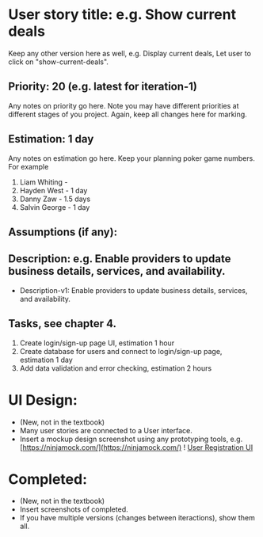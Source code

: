 # User story title: e.g. Show current deals

Keep any other version here as well, e.g. Display current deals, Let user to click on "show-current-deals".

## Priority: 20 (e.g. latest for iteration-1)
Any notes on priority go here. 
Note you may have different priorities at different stages of you project.
Again, keep all changes here for marking.

## Estimation: 1 day
Any notes on estimation go here. Keep your planning poker game numbers. For example
1. Liam Whiting - 
2. Hayden West - 1 day
3. Danny Zaw - 1.5 days
4. Salvin George - 1 day

## Assumptions (if any):

## Description: e.g. Enable providers to update business details, services, and availability.

* Description-v1: Enable providers to update business details, services, and availability.

## Tasks, see chapter 4.

1. Create login/sign-up page UI, estimation 1 hour
2. Create database for users and connect to login/sign-up page, estimation 1 day
3. Add data validation and error checking, estimation 2 hours



# UI Design:
* (New, not in the textbook) 
* Many user stories are connected to a User interface.
* Insert a mockup design screenshot using any prototyping tools, e.g. [https://ninjamock.com/](https://ninjamock.com/)
 ! [User Registration UI](Images/login_ui_1.png)
# Completed:
* (New, not in the textbook) 
* Insert screenshots of completed. 
* If you have multiple versions (changes between iteractions), show them all.

